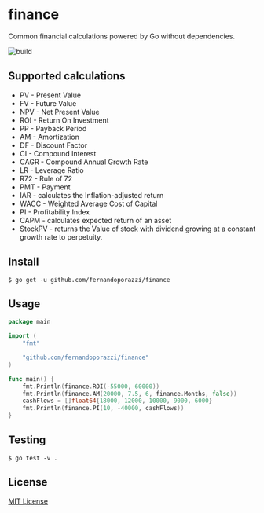 # finance
Common financial calculations powered by Go without dependencies.

![build](https://github.com/fernandoporazzi/finance/workflows/build/badge.svg)

## Supported calculations

- PV - Present Value
- FV - Future Value
- NPV - Net Present Value
- ROI - Return On Investment
- PP - Payback Period
- AM - Amortization
- DF - Discount Factor
- CI - Compound Interest
- CAGR - Compound Annual Growth Rate
- LR - Leverage Ratio
- R72 - Rule of 72
- PMT - Payment
- IAR - calculates the Inflation-adjusted return
- WACC - Weighted Average Cost of Capital
- PI - Profitability Index
- CAPM - calculates expected return of an asset
- StockPV - returns the Value of stock with dividend growing at a constant growth rate to perpetuity.

## Install

```
$ go get -u github.com/fernandoporazzi/finance
```

## Usage

```go
package main

import (
	"fmt"

	"github.com/fernandoporazzi/finance"
)

func main() {
	fmt.Println(finance.ROI(-55000, 60000))
	fmt.Println(finance.AM(20000, 7.5, 6, finance.Months, false))
	cashFlows = []float64{18000, 12000, 10000, 9000, 6000}
	fmt.Println(finance.PI(10, -40000, cashFlows))
}
```

## Testing

```
$ go test -v . 
```

## License

[MIT License](https://github.com/fernandoporazzi/finance/blob/master/LICENSE)
